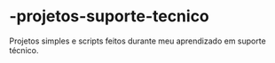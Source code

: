 # -projetos-suporte-tecnico
Projetos simples e scripts feitos durante meu aprendizado em suporte técnico.

